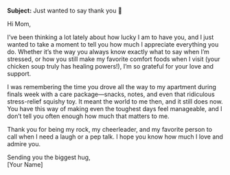**Subject:** Just wanted to say thank you 💛  

Hi Mom,  

I’ve been thinking a lot lately about how lucky I am to have you, and I just wanted to take a moment to tell you how much I appreciate everything you do. Whether it’s the way you always know exactly what to say when I’m stressed, or how you still make my favorite comfort foods when I visit (your chicken soup truly has healing powers!), I’m so grateful for your love and support.  

I was remembering the time you drove all the way to my apartment during finals week with a care package—snacks, notes, and even that ridiculous stress-relief squishy toy. It meant the world to me then, and it still does now. You have this way of making even the toughest days feel manageable, and I don’t tell you often enough how much that matters to me.  

Thank you for being my rock, my cheerleader, and my favorite person to call when I need a laugh or a pep talk. I hope you know how much I love and admire you.  

Sending you the biggest hug,  
[Your Name]